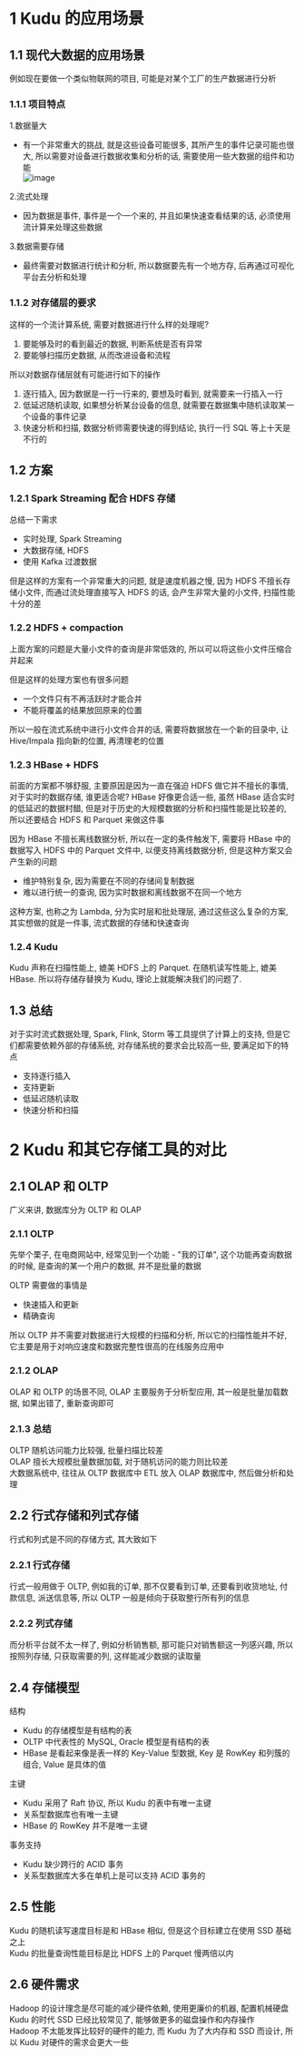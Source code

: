 # 1 Kudu 的应用场景  

## 1.1 现代大数据的应用场景  
例如现在要做一个类似物联网的项目, 可能是对某个工厂的生产数据进行分析

### 1.1.1 项目特点
1.数据量大  
- 有一个非常重大的挑战, 就是这些设备可能很多, 其所产生的事件记录可能也很大, 所以需要对设备进行数据收集和分析的话, 需要使用一些大数据的组件和功能  
![image](https://user-images.githubusercontent.com/75486726/177327723-fab683f7-c5eb-47b5-8eb1-ee28f7b49f33.png)

2.流式处理  
- 因为数据是事件, 事件是一个一个来的, 并且如果快速查看结果的话, 必须使用流计算来处理这些数据  

3.数据需要存储  
- 最终需要对数据进行统计和分析, 所以数据要先有一个地方存, 后再通过可视化平台去分析和处理

### 1.1.2 对存储层的要求
这样的一个流计算系统, 需要对数据进行什么样的处理呢?
1. 要能够及时的看到最近的数据, 判断系统是否有异常
2. 要能够扫描历史数据, 从而改进设备和流程

所以对数据存储层就有可能进行如下的操作
1. 逐行插入, 因为数据是一行一行来的, 要想及时看到, 就需要来一行插入一行
2. 低延迟随机读取, 如果想分析某台设备的信息, 就需要在数据集中随机读取某一个设备的事件记录
3. 快速分析和扫描, 数据分析师需要快速的得到结论, 执行一行 SQL 等上十天是不行的

## 1.2 方案
### 1.2.1 Spark Streaming 配合 HDFS 存储
总结一下需求
- 实时处理, Spark Streaming
- 大数据存储, HDFS
- 使用 Kafka 过渡数据

但是这样的方案有一个非常重大的问题, 就是速度机器之慢, 因为 HDFS 不擅长存储小文件, 而通过流处理直接写入 HDFS 的话, 会产生非常大量的小文件, 扫描性能十分的差

### 1.2.2 HDFS + compaction
上面方案的问题是大量小文件的查询是非常低效的, 所以可以将这些小文件压缩合并起来

但是这样的处理方案也有很多问题
- 一个文件只有不再活跃时才能合并
- 不能将覆盖的结果放回原来的位置

所以一般在流式系统中进行小文件合并的话, 需要将数据放在一个新的目录中, 让 Hive/Impala 指向新的位置, 再清理老的位置

### 1.2.3 HBase + HDFS
前面的方案都不够舒服, 主要原因是因为一直在强迫 HDFS 做它并不擅长的事情, 对于实时的数据存储, 谁更适合呢? HBase 好像更合适一些, 虽然 HBase 适合实时的低延迟的数据村醋, 但是对于历史的大规模数据的分析和扫描性能是比较差的, 所以还要结合 HDFS 和 Parquet 来做这件事

因为 HBase 不擅长离线数据分析, 所以在一定的条件触发下, 需要将 HBase 中的数据写入 HDFS 中的 Parquet 文件中, 以便支持离线数据分析, 但是这种方案又会产生新的问题
- 维护特别复杂, 因为需要在不同的存储间复制数据
- 难以进行统一的查询, 因为实时数据和离线数据不在同一个地方

这种方案, 也称之为 Lambda, 分为实时层和批处理层, 通过这些这么复杂的方案, 其实想做的就是一件事, 流式数据的存储和快速查询

### 1.2.4 Kudu
Kudu 声称在扫描性能上, 媲美 HDFS 上的 Parquet. 在随机读写性能上, 媲美 HBase. 所以将存储存替换为 Kudu, 理论上就能解决我们的问题了.

## 1.3 总结
对于实时流式数据处理, Spark, Flink, Storm 等工具提供了计算上的支持, 但是它们都需要依赖外部的存储系统, 对存储系统的要求会比较高一些, 要满足如下的特点
- 支持逐行插入
- 支持更新
- 低延迟随机读取
- 快速分析和扫描

# 2 Kudu 和其它存储工具的对比
## 2.1 OLAP 和 OLTP
广义来讲, 数据库分为 OLTP 和 OLAP

### 2.1.1 OLTP
先举个栗子, 在电商网站中, 经常见到一个功能 - "我的订单", 这个功能再查询数据的时候, 是查询的某一个用户的数据, 并不是批量的数据

OLTP 需要做的事情是
- 快速插入和更新
- 精确查询

所以 OLTP 并不需要对数据进行大规模的扫描和分析, 所以它的扫描性能并不好, 它主要是用于对响应速度和数据完整性很高的在线服务应用中

### 2.1.2 OLAP
OLAP 和 OLTP 的场景不同, OLAP 主要服务于分析型应用, 其一般是批量加载数据, 如果出错了, 重新查询即可

### 2.1.3 总结
OLTP 随机访问能力比较强, 批量扫描比较差  
OLAP 擅长大规模批量数据加载, 对于随机访问的能力则比较差  
大数据系统中, 往往从 OLTP 数据库中 ETL 放入 OLAP 数据库中, 然后做分析和处理

## 2.2 行式存储和列式存储
行式和列式是不同的存储方式, 其大致如下

### 2.2.1 行式存储

行式一般用做于 OLTP, 例如我的订单, 那不仅要看到订单, 还要看到收货地址, 付款信息, 派送信息等, 所以 OLTP 一般是倾向于获取整行所有列的信息

### 2.2.2 列式存储

而分析平台就不太一样了, 例如分析销售额, 那可能只对销售额这一列感兴趣, 所以按照列存储, 只获取需要的列, 这样能减少数据的读取量

## 2.4 存储模型
结构
- Kudu 的存储模型是有结构的表
- OLTP 中代表性的 MySQL, Oracle 模型是有结构的表
- HBase 是看起来像是表一样的 Key-Value 型数据, Key 是 RowKey 和列簇的组合, Value 是具体的值

主键
- Kudu 采用了 Raft 协议, 所以 Kudu 的表中有唯一主键
- 关系型数据库也有唯一主键
- HBase 的 RowKey 并不是唯一主键

事务支持
- Kudu 缺少跨行的 ACID 事务
- 关系型数据库大多在单机上是可以支持 ACID 事务的

## 2.5 性能
Kudu 的随机读写速度目标是和 HBase 相似, 但是这个目标建立在使用 SSD 基础之上  
Kudu 的批量查询性能目标是比 HDFS 上的 Parquet 慢两倍以内

## 2.6 硬件需求
Hadoop 的设计理念是尽可能的减少硬件依赖, 使用更廉价的机器, 配置机械硬盘  
Kudu 的时代 SSD 已经比较常见了, 能够做更多的磁盘操作和内存操作  
Hadoop 不太能发挥比较好的硬件的能力, 而 Kudu 为了大内存和 SSD 而设计, 所以 Kudu 对硬件的需求会更大一些

